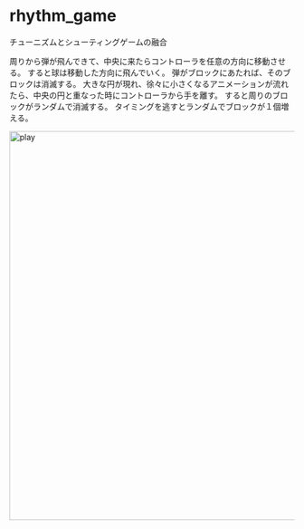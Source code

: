 # rhythm_game

チューニズムとシューティングゲームの融合

周りから弾が飛んできて、中央に来たらコントローラを任意の方向に移動させる。
すると球は移動した方向に飛んでいく。
弾がブロックにあたれば、そのブロックは消滅する。
大きな円が現れ、徐々に小さくなるアニメーションが流れたら、中央の円と重なった時にコントローラから手を離す。
すると周りのブロックがランダムで消滅する。
タイミングを逃すとランダムでブロックが１個増える。


<img width="687" alt="play" src="https://user-images.githubusercontent.com/92676561/161044790-9b54f81d-c568-41c1-a8c3-ad512b7ca40e.png">
